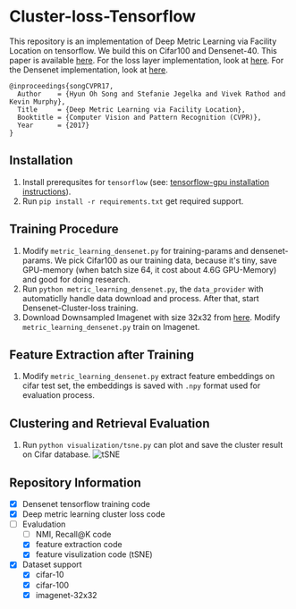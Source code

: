 # Cluster-loss-Tensorflow
This repository is an implementation of Deep Metric Learning via Facility Location on tensorflow. We build this on Cifar100 and Densenet-40. This paper is available [here](https://arxiv.org/pdf/1612.01213.pdf). For the loss layer implementation, look at [here](https://github.com/tensorflow/tensorflow/tree/master/tensorflow/contrib/losses/python/metric_learning). For the Densenet implementation, look at [here](https://github.com/ikhlestov/vision_networks).
 
	@inproceedings{songCVPR17,
	  Author    = {Hyun Oh Song and Stefanie Jegelka and Vivek Rathod and Kevin Murphy},
	  Title     = {Deep Metric Learning via Facility Location},
	  Booktitle = {Computer Vision and Pattern Recognition (CVPR)},
	  Year      = {2017}
	}
    
## Installation
1. Install prerequsites for `tensorflow` (see: [tensorflow-gpu installation instructions](https://www.tensorflow.org/install/install_linux)).
2. Run `pip install -r requirements.txt` get required support.

## Training Procedure
1. Modify `metric_learning_densenet.py` for training-params and densenet-params. We pick Cifar100 as our training data, because it's tiny, save GPU-memory (when batch size 64, it cost about 4.6G GPU-Memory) and good for doing research.
2. Run `python metric_learning_densenet.py`, the `data_provider` with automaticlly handle data download and process. After that, start Densenet-Cluster-loss training.
3. Download Downsampled Imagenet with size 32x32 from [here](https://patrykchrabaszcz.github.io/Imagenet32/). Modify `metric_learning_densenet.py` train on Imagenet.

## Feature Extraction after Training
1. Modify `metric_learning_densenet.py` extract feature embeddings on cifar test set, the embeddings is saved with `.npy` format used for evaluation process.

## Clustering and Retrieval Evaluation
1. Run `python visualization/tsne.py` can plot and save the cluster result on Cifar database.
![tSNE](Evaluation/tsne.jpg)


## Repository Information
- [x] Densenet tensorflow training code
- [x] Deep metric learning cluster loss code
- [ ] Evaludation
    - [ ] NMI, Recall@K code
    - [x] feature extraction code
    - [x] feature visulization code (tSNE)
- [x] Dataset support
    - [x] cifar-10
    - [x] cifar-100
    - [x] imagenet-32x32
